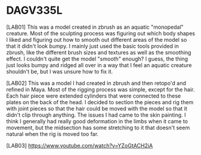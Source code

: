 # DAGV335L

[LAB01] This was a model created in zbrush as an aquatic "monopedal" creature. 
Most of the sculpting process was figuring out which body shapes I liked and figuring out how to smooth out different areas of the model so that it didn't look bumpy.
I mainly just used the basic tools provided in zbrush, like the different brush sizes and textures as well as the smoothing effect.
I couldn't quite get the model "smooth" enough? I guess, the thing just looks bumpy and ridged all over in a way that I feel an aquatic creature shouldn't be, but I was unsure how to fix it.
>>>>
[LAB02] This was a model I had created in zbrush and then retopo'd and refined in Maya.
Most of the rigging process was simple, except for the hair. Each hair piece were extended cylinders that were connected to these plates on the back of the head. I decided to section the pieces and rig them with joint pieces so that the hair could be moved with the model so that it didn't clip through anything. 
The issues I had came to the skin painting. I think I generally had really good deformation in the limbs when it came to movement, but the midsection has some stretching to it that doesn't seem natural when the rig is moved too far.
>>>>
[LAB03] https://www.youtube.com/watch?v=YZoGtACH2iA